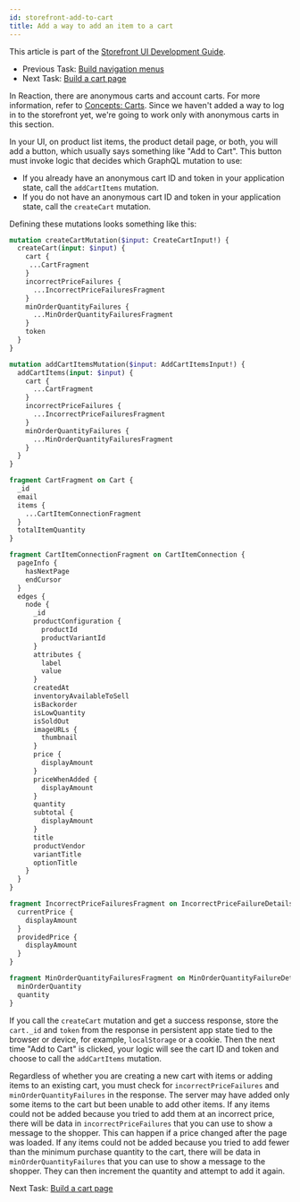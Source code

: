 ```yaml
---
id: storefront-add-to-cart
title: Add a way to add an item to a cart
---
```


This article is part of the [Storefront UI Development Guide](./storefront-intro.md).
- Previous Task: [Build navigation menus](./storefront-nav-menus.md)
- Next Task: [Build a cart page](./storefront-cart-page.md)

In Reaction, there are anonymous carts and account carts. For more information, refer to [Concepts: Carts](./concepts-carts.md). Since we haven't added a way to log in to the storefront yet, we're going to work only with anonymous carts in this section.

In your UI, on product list items, the product detail page, or both, you will add a button, which usually says something like "Add to Cart". This button must invoke logic that decides which GraphQL mutation to use:
- If you already have an anonymous cart ID and token in your application state, call the `addCartItems` mutation.
- If you do not have an anonymous cart ID and token in your application state, call the `createCart` mutation.

Defining these mutations looks something like this:

```graphql
mutation createCartMutation($input: CreateCartInput!) {
  createCart(input: $input) {
    cart {
     ...CartFragment
    }
    incorrectPriceFailures {
      ...IncorrectPriceFailuresFragment
    }
    minOrderQuantityFailures {
      ...MinOrderQuantityFailuresFragment
    }
    token
  }
}

mutation addCartItemsMutation($input: AddCartItemsInput!) {
  addCartItems(input: $input) {
    cart {
      ...CartFragment
    }
    incorrectPriceFailures {
      ...IncorrectPriceFailuresFragment
    }
    minOrderQuantityFailures {
      ...MinOrderQuantityFailuresFragment
    }
  }
}

fragment CartFragment on Cart {
  _id
  email
  items {
    ...CartItemConnectionFragment
  }
  totalItemQuantity
}

fragment CartItemConnectionFragment on CartItemConnection {
  pageInfo {
    hasNextPage
    endCursor
  }
  edges {
    node {
      _id
      productConfiguration {
        productId
        productVariantId
      }
      attributes {
        label
        value
      }
      createdAt
      inventoryAvailableToSell
      isBackorder
      isLowQuantity
      isSoldOut
      imageURLs {
        thumbnail
      }
      price {
        displayAmount
      }
      priceWhenAdded {
        displayAmount
      }
      quantity
      subtotal {
        displayAmount
      }
      title
      productVendor
      variantTitle
      optionTitle
    }
  }
}

fragment IncorrectPriceFailuresFragment on IncorrectPriceFailureDetails {
  currentPrice {
    displayAmount
  }
  providedPrice {
    displayAmount
  }
}

fragment MinOrderQuantityFailuresFragment on MinOrderQuantityFailureDetails {
  minOrderQuantity
  quantity
}
```

If you call the `createCart` mutation and get a success response, store the `cart._id` and `token` from the response in persistent app state tied to the browser or device, for example, `localStorage` or a cookie. Then the next time "Add to Cart" is clicked, your logic will see the cart ID and token and choose to call the `addCartItems` mutation.

Regardless of whether you are creating a new cart with items or adding items to an existing cart, you must check for `incorrectPriceFailures` and `minOrderQuantityFailures` in the response. The server may have added only some items to the cart but been unable to add other items. If any items could not be added because you tried to add them at an incorrect price, there will be data in `incorrectPriceFailures` that you can use to show a message to the shopper. This can happen if a price changed after the page was loaded. If any items could not be added because you tried to add fewer than the minimum purchase quantity to the cart, there will be data in `minOrderQuantityFailures` that you can use to show a message to the shopper. They can then increment the quantity and attempt to add it again.

Next Task: [Build a cart page](./storefront-cart-page.md)
